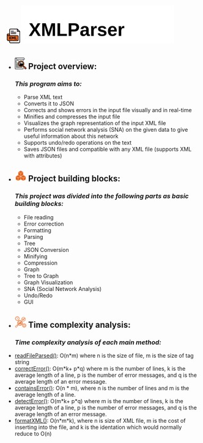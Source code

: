 <h1><img src="Styling/xml.png" width= 40 height=40/><img src="Styling/XMLParser.svg" alt="XMLParser"/></h1>
<ul>
    <li>
        <h2><img src="Styling/overview icon better.png" width= 30 height=30/> Project overview:</h2>
        <h3><i>This program aims to:</i></h3>
        <ul>
            <li>Parse XML text</li>
            <li>Converts it to JSON</li>
            <li>Corrects and shows errors in the input file visually and in real-time</li>
            <li>Minifies and compresses the input file</li>
            <li>Visualizes the graph representation of the input XML file</li>
            <li>Performs social network analysis (SNA) on the given data to give useful information about this network</li>
            <li>Supports undo/redo operations on the text</li>
            <li>Saves JSON files and compatible with any XML file (supports XML with attributes)</li>
        </ul>
    </li>
    <li>
        <h2><img src="Styling/Building blocks.png" width= 30 height= 30/> Project building blocks:</h2>
        <h3><i>This project was divided into the following parts as basic building blocks:</i></h3>
        <ul>
            <li>File reading</li>
            <li>Error correction</li>
            <li>Formatting</li>
            <li>Parsing</li>
            <li>Tree</li>
            <li>JSON Conversion</li>
            <li>Minifying</li>
            <li>Compression</li>
            <li>Graph</li>
            <li>Tree to Graph</li>
            <li>Graph Visualization</li>
            <li>SNA (Social Network Analysis)</li>
            <li>Undo/Redo</li>
            <li>GUI</li>
        </ul>
    </li>
    <li>
        <h2><img src="Styling/time analysis.png" width=30 height=30/> Time complexity analysis:</h2>
        <h3><i>Time complexity analysis of each main method:</i></h3>
        <li><a href="https://github.com/rye141200/CSE323-DS-Project/blob/7f6f23d41bf14884685c22821a7e10ba484ac376/File%20read%20sample/FileReaderEnhanced.java#L13">readFileParsed()</a>: O(n*m) where n is the size of file, m is the size of tag string</li>
        <li><a href="https://github.com/rye141200/CSE323-DS-Project/blob/7f6f23d41bf14884685c22821a7e10ba484ac376/Error%20Handling/ErrorHandler.java#L57">correctError()</a>: O(m*k+ p*q) where m is the number of lines, k is the average length of a line, p is the           number of error messages, and q is the average length of an error message.</li>
        <li><a href="https://github.com/rye141200/CSE323-DS-Project/blob/7f6f23d41bf14884685c22821a7e10ba484ac376/Error%20Handling/ErrorHandler.java#L28">containsError()</a>: O(n * m), where n is the number of lines and m is the average length of a line.</li>
        <li><a href="https://github.com/rye141200/CSE323-DS-Project/blob/7f6f23d41bf14884685c22821a7e10ba484ac376/Error%20Handling/ErrorHandler.java#L34">detectError()</a>: O(m*k+ p*q) where m is the number of lines, k is the average length of a line, p is the           number of error messages, and q is the average length of an error message.</li>
        <li><a href="https://github.com/rye141200/CSE323-DS-Project/blob/7f6f23d41bf14884685c22821a7e10ba484ac376/Formatting(Prettier)/Formatting.java#L26">formatXML()</a>: O(n*m*k), where n is size of XML file, m is the cost of inserting into the file, and k is the
        identation which would normally reduce to O(n)</li>
    </li>
     
</ul>
